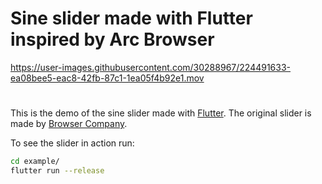 # Sine slider made with Flutter inspired by Arc Browser

https://user-images.githubusercontent.com/30288967/224491633-ea08bee5-eac8-42fb-87c1-1ea05f4b92e1.mov

#

This is the demo of the sine slider made with [Flutter](flutter.dev). 
The original slider is made by [Browser Company](https://arc.net/).

To see the slider in action run:

```bash
cd example/
flutter run --release
```
